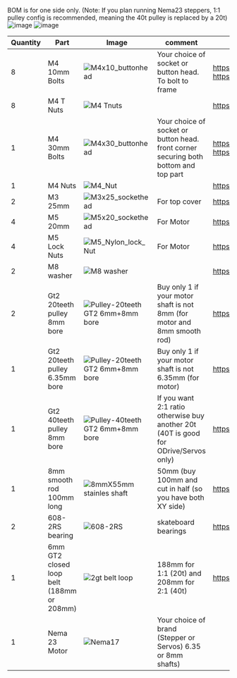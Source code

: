 BOM is for one side only. 
(Note: If you plan running Nema23 steppers, 1:1 pulley config is recommended, meaning the 40t pulley is replaced by a 20t)
![image](https://user-images.githubusercontent.com/37383368/138201050-ba8b4e51-5ad0-4d31-9375-22bbeb0d2298.png) 
![image](https://user-images.githubusercontent.com/37383368/138201341-8a063788-ba26-487d-9686-57b572709e24.png)


| Quantity | Part                         | Image             | comment  | Links  |
| ------ | ----                           | -------              | -----  | -----	|
| 8       | M4 10mm Bolts       | ![M4x10_buttonhead](https://user-images.githubusercontent.com/37383368/137975437-13a95273-90d8-47bf-9309-078812efcc5e.png) | Your choice of socket or button head. To bolt to frame | https://s.click.aliexpress.com/e/_9RWMof https://s.click.aliexpress.com/e/_9RMap3  |
| 8       | M4 T Nuts                    | ![M4 Tnuts](https://user-images.githubusercontent.com/37383368/137783436-4e1c6bae-e78c-47b5-b697-86cc7f41cef6.PNG) | | https://s.click.aliexpress.com/e/_AsGUWF |
| 1       | M4 30mm Bolts     | ![M4x30_buttonhead](https://user-images.githubusercontent.com/37383368/138198911-bc07f44b-974b-4daf-9229-150380669409.png) | Your choice of socket or button head. front corner securing both bottom and top part | 	https://s.click.aliexpress.com/e/_9RWMof https://s.click.aliexpress.com/e/_9RMap3 |
| 1       | M4 Nuts     | ![M4_Nut](https://user-images.githubusercontent.com/37383368/138198966-d89f4ccb-3a82-4c38-bcd7-c7c7a081ff2f.png)   |    | https://s.click.aliexpress.com/e/_AFJSUp |
| 2       | M3 25mm     | ![M3x25_sockethead](https://user-images.githubusercontent.com/37383368/138199049-b7ffc483-9a05-4684-94bc-bb140d417187.png)   | For top cover   | https://s.click.aliexpress.com/e/_9RWMof |
| 4       | M5 20mm     | ![M5x20_sockethead](https://user-images.githubusercontent.com/37383368/138200647-c673ecc9-d6c2-408e-a4b4-2db91724ecb9.png)   | For Motor   | https://s.click.aliexpress.com/e/_9RWMof |
| 4       | M5 Lock Nuts     | ![M5_Nylon_lock_Nut](https://user-images.githubusercontent.com/37383368/138200156-8602ab94-a9af-4ca3-b625-01faf3000086.png)   | For Motor   | https://s.click.aliexpress.com/e/_9iSwtx |
| 2       | M8 washer     | ![M8 washer](https://user-images.githubusercontent.com/37383368/138294277-7a34ec33-38d3-4449-89de-50cc9dd43b0c.PNG)   |   | https://s.click.aliexpress.com/e/_AfO5qz |
| 2       | Gt2 20teeth pulley 8mm bore          | ![Pulley-20teeth GT2 6mm+8mm bore](https://user-images.githubusercontent.com/37383368/137785091-7e4211e4-f66a-48da-8b55-a3f79002b99c.png)	 | Buy only 1 if your motor shaft is not 8mm (for motor and 8mm smooth rod)  | https://s.click.aliexpress.com/e/_AaZDP7 |
| 1       | Gt2 20teeth pulley  6.35mm bore         | ![Pulley-20teeth GT2 6mm+8mm bore](https://user-images.githubusercontent.com/37383368/137785091-7e4211e4-f66a-48da-8b55-a3f79002b99c.png)	 | Buy only 1 if your motor shaft is not 6.35mm (for motor)  | https://s.click.aliexpress.com/e/_9uAL9P |
| 1       | Gt2 40teeth pulley  8mm bore         | ![Pulley-40teeth GT2 6mm+8mm bore](https://user-images.githubusercontent.com/37383368/138201822-39c6c68e-aabd-4f9d-8e9d-a34ebc0c4dc6.png)	 | If you want 2:1 ratio otherwise buy another 20t (40T is good for ODrive/Servos only)  | https://s.click.aliexpress.com/e/_AEnM8P |
| 1       | 8mm smooth rod 100mm long              | ![8mmX55mm stainles shaft](https://user-images.githubusercontent.com/37383368/138202103-2e1dbf7b-8e61-4bdb-ad62-e7926addff15.PNG)    | 50mm (buy 100mm and cut in half (so you have both XY side)  | https://s.click.aliexpress.com/e/_AmVKQH|
| 2       | 608-2RS bearing               | ![608-2RS](https://user-images.githubusercontent.com/37383368/138202553-1a178c3a-32a8-4b26-8dbe-7db0f0b13a1d.PNG)    | skateboard bearings  | https://s.click.aliexpress.com/e/_9zHOdb |
| 1       | 6mm GT2 closed loop belt (188mm or 208mm)               | ![2gt belt loop](https://user-images.githubusercontent.com/37383368/138203737-dba6f69b-87a4-481f-b758-108e1fe9c7e1.PNG)    | 188mm for 1:1 (20t) and 208mm for 2:1 (40t)  | https://s.click.aliexpress.com/e/_ACQ0KV |
| 1       | Nema 23 Motor              | ![Nema17](https://user-images.githubusercontent.com/37383368/137785760-412aa931-21f3-4970-a272-1612ccd4b098.png)   | Your choice of brand (Stepper or Servos) 6.35 or 8mm shafts)  |  |
